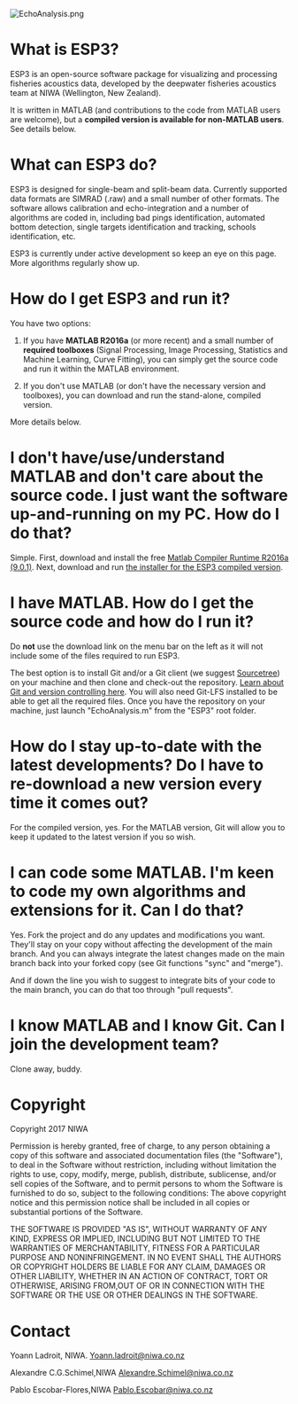![EchoAnalysis.png](https://bitbucket.org/repo/g4Kg5e/images/2024943680-EchoAnalysis.png)

# What is ESP3?

ESP3 is an open-source software package for visualizing and processing fisheries acoustics data, developed by the deepwater fisheries acoustics team at NIWA (Wellington, New Zealand).

It is written in MATLAB (and contributions to the code from MATLAB users are welcome), but a **compiled version is available for non-MATLAB users**. See details below.

# What can ESP3 do?

ESP3 is designed for single-beam and split-beam data. Currently supported data formats are SIMRAD (.raw) and a small number of other formats. The software allows calibration and echo-integration and a number of algorithms are coded in, including bad pings identification, automated bottom detection, single targets identification and tracking, schools identification, etc.

ESP3 is currently under active development so keep an eye on this page. More algorithms regularly show up. 

# How do I get ESP3 and run it?

You have two options:

1. If you have **MATLAB R2016a** (or more recent) and a small number of **required toolboxes** (Signal Processing, Image Processing, Statistics and Machine Learning, Curve Fitting), you can simply get the source code and run it within the MATLAB environment.

2. If you don't use MATLAB (or don't have the necessary version and toolboxes), you can download and run the stand-alone, compiled version.

More details below.

# I don't have/use/understand MATLAB and don't care about the source code. I just want the software up-and-running on my PC. How do I do that?

Simple. First, download and install the free [Matlab Compiler Runtime R2016a (9.0.1)](https://au.mathworks.com/supportfiles/downloads/R2016a/deployment_files/R2016a/installers/win64/MCR_R2016a_win64_installer.exe). Next, download and run [the installer for the ESP3 compiled version](https://sourceforge.net/projects/esp3/files/).

# I have MATLAB. How do I get the source code and how do I run it?

Do **not** use the download link on the menu bar on the left as it will not include some of the files required to run ESP3. 

The best option is to install Git and/or a Git client (we suggest [Sourcetree](https://www.sourcetreeapp.com/)) on your machine and then clone and check-out the repository. [Learn about Git and version controlling here](https://www.atlassian.com/git?utm_source=bitbucket&utm_medium=link&utm_campaign=help_dropdown&utm_content=learn_git).
 You will also need Git-LFS installed to be able to get all the required files. Once you have the repository on your machine, just launch "EchoAnalysis.m" from the "ESP3" root folder. 

# How do I stay up-to-date with the latest developments? Do I have to re-download a new version every time it comes out?

For the compiled version, yes. For the MATLAB version, Git will allow you to keep it updated to the latest version if you so wish.

# I can code some MATLAB. I'm keen to code my own algorithms and extensions for it. Can I do that?

Yes. Fork the project and do any updates and modifications you want. They'll stay on your copy without affecting the development of the main branch. And you can always integrate the latest changes made on the main branch back into your forked copy (see Git functions "sync" and "merge").

And if down the line you wish to suggest to integrate bits of your code to the main branch, you can do that too through "pull requests".

# I know MATLAB and I know Git. Can I join the development team?

Clone away, buddy.

# Copyright

Copyright 2017 NIWA

Permission is hereby granted, free of charge, to any person obtaining a copy of this software and associated documentation files (the "Software"), to deal in the Software without restriction, including without limitation the rights to use, copy, modify, merge, publish, distribute, sublicense, and/or sell copies of the Software, and to permit persons to whom the Software is furnished to do so, subject to the following conditions: The above copyright notice and this permission notice shall be included in all copies or substantial portions of the Software.

THE SOFTWARE IS PROVIDED "AS IS", WITHOUT WARRANTY OF ANY KIND, EXPRESS OR IMPLIED, INCLUDING BUT NOT LIMITED TO THE WARRANTIES OF MERCHANTABILITY, FITNESS FOR A PARTICULAR PURPOSE AND NONINFRINGEMENT. IN NO EVENT SHALL THE AUTHORS OR COPYRIGHT HOLDERS BE LIABLE FOR ANY CLAIM, DAMAGES OR OTHER LIABILITY, WHETHER IN AN ACTION OF CONTRACT, TORT OR OTHERWISE, ARISING FROM,OUT OF OR IN CONNECTION WITH THE SOFTWARE OR THE USE OR OTHER DEALINGS IN THE SOFTWARE.

# Contact
Yoann Ladroit, NIWA.
Yoann.ladroit@niwa.co.nz

Alexandre C.G.Schimel,NIWA
Alexandre.Schimel@niwa.co.nz

Pablo Escobar-Flores,NIWA
Pablo.Escobar@niwa.co.nz